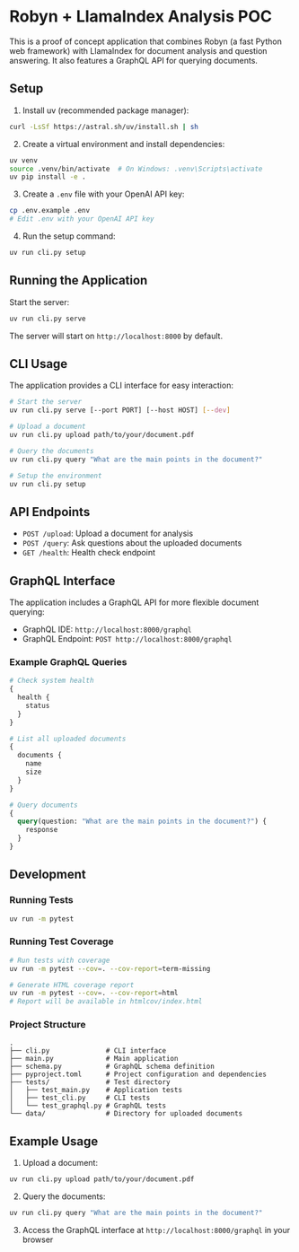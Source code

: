 # Robyn + LlamaIndex Analysis POC

This is a proof of concept application that combines Robyn (a fast Python web framework) with LlamaIndex for document analysis and question answering. It also features a GraphQL API for querying documents.

## Setup

1. Install uv (recommended package manager):
```bash
curl -LsSf https://astral.sh/uv/install.sh | sh
```

2. Create a virtual environment and install dependencies:
```bash
uv venv
source .venv/bin/activate  # On Windows: .venv\Scripts\activate
uv pip install -e .
```

3. Create a `.env` file with your OpenAI API key:
```bash
cp .env.example .env
# Edit .env with your OpenAI API key
```

4. Run the setup command:
```bash
uv run cli.py setup
```

## Running the Application

Start the server:
```bash
uv run cli.py serve
```

The server will start on `http://localhost:8000` by default.

## CLI Usage

The application provides a CLI interface for easy interaction:

```bash
# Start the server
uv run cli.py serve [--port PORT] [--host HOST] [--dev]

# Upload a document
uv run cli.py upload path/to/your/document.pdf

# Query the documents
uv run cli.py query "What are the main points in the document?"

# Setup the environment
uv run cli.py setup
```

## API Endpoints

- `POST /upload`: Upload a document for analysis
- `POST /query`: Ask questions about the uploaded documents
- `GET /health`: Health check endpoint

## GraphQL Interface

The application includes a GraphQL API for more flexible document querying:

- GraphQL IDE: `http://localhost:8000/graphql`
- GraphQL Endpoint: `POST http://localhost:8000/graphql`

### Example GraphQL Queries

```graphql
# Check system health
{
  health {
    status
  }
}

# List all uploaded documents
{
  documents {
    name
    size
  }
}

# Query documents
{
  query(question: "What are the main points in the document?") {
    response
  }
}
```

## Development

### Running Tests

```bash
uv run -m pytest
```

### Running Test Coverage

```bash
# Run tests with coverage
uv run -m pytest --cov=. --cov-report=term-missing

# Generate HTML coverage report
uv run -m pytest --cov=. --cov-report=html
# Report will be available in htmlcov/index.html
```

### Project Structure

```
.
├── cli.py              # CLI interface
├── main.py             # Main application
├── schema.py           # GraphQL schema definition
├── pyproject.toml      # Project configuration and dependencies
├── tests/              # Test directory
│   ├── test_main.py    # Application tests
│   ├── test_cli.py     # CLI tests
│   └── test_graphql.py # GraphQL tests
└── data/               # Directory for uploaded documents
```

## Example Usage

1. Upload a document:
```bash
uv run cli.py upload path/to/your/document.pdf
```

2. Query the documents:
```bash
uv run cli.py query "What are the main points in the document?"
```

3. Access the GraphQL interface at `http://localhost:8000/graphql` in your browser 